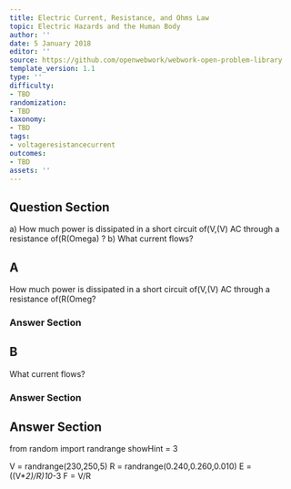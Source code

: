 ```yaml
---
title: Electric Current, Resistance, and Ohms Law
topic: Electric Hazards and the Human Body
author: ''
date: 5 January 2018
editor: ''
source: https://github.com/openwebwork/webwork-open-problem-library
template_version: 1.1
type: ''
difficulty:
- TBD
randomization:
- TBD
taxonomy:
- TBD
tags:
- voltageresistancecurrent
outcomes:
- TBD
assets: ''
---
```


## Question Section 

a) How much power is dissipated in a short circuit of(V,(V) AC through a resistance of(R(Omega) ?
b) What current flows?

## A
How much power is dissipated in a short circuit of(V,(V) AC through a resistance of(R(Omeg?
### Answer Section
## B
What current flows?
### Answer Section


## Answer Section

from random import randrange
showHint = 3

V = randrange(230,250,5)
R = randrange(0.240,0.260,0.010)
E = ((V**2)/R)*10**-3
F = V/R
